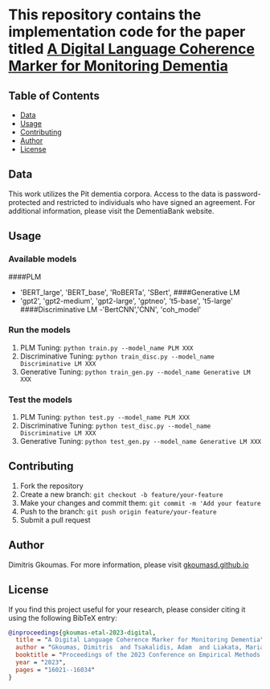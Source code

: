 

# This repository contains the implementation code for the paper titled [A Digital Language Coherence Marker for Monitoring Dementia](https://aclanthology.org/2023.emnlp-main.986.pdf)



## Table of Contents
 
- [Data](#data)
- [Usage](#usage)
- [Contributing](#contributing)
- [Author](#author)
- [License](#license)

## Data
This work utilizes the Pit dementia corpora. Access to the data is password-protected and restricted to individuals who have signed an agreement. For additional information, please visit the DementiaBank website.


## Usage



### Available models

####PLM
- 'BERT_large', 'BERT_base',  'RoBERTa', 'SBert', 
####Generative LM
- 'gpt2', 'gpt2-medium', 'gpt2-large', 'gptneo', 't5-base', 't5-large'
####Discriminative LM
-'BertCNN','CNN', 'coh_model'

### Run the models

1. PLM Tuning: `python train.py --model_name PLM XXX`
2. Discriminative Tuning: `python train_disc.py --model_name Discriminative LM XXX`
3. Generative Tuning: `python train_gen.py --model_name Generative LM XXX`


### Test the models

1. PLM Tuning: `python test.py --model_name PLM XXX`
2. Discriminative Tuning: `python test_disc.py --model_name Discriminative LM XXX`
3. Generative Tuning: `python test_gen.py --model_name Generative LM XXX`

## Contributing
1. Fork the repository
2. Create a new branch: `git checkout -b feature/your-feature`
3. Make your changes and commit them: `git commit -m 'Add your feature`
4. Push to the branch: `git push origin feature/your-feature`
5. Submit a pull request



## Author
Dimitris Gkoumas. For more information, please visit [gkoumasd.github.io](https://gkoumasd.github.io)  


## License
If you find this project useful for your research, please consider citing it using the following BibTeX entry:


```bibtex
@inproceedings{gkoumas-etal-2023-digital,
  title = "A Digital Language Coherence Marker for Monitoring Dementia",
  author = "Gkoumas, Dimitris  and Tsakalidis, Adam  and Liakata, Maria",
  booktitle = "Proceedings of the 2023 Conference on Empirical Methods in Natural Language Processing",
  year = "2023",
  pages = "16021--16034"
}
